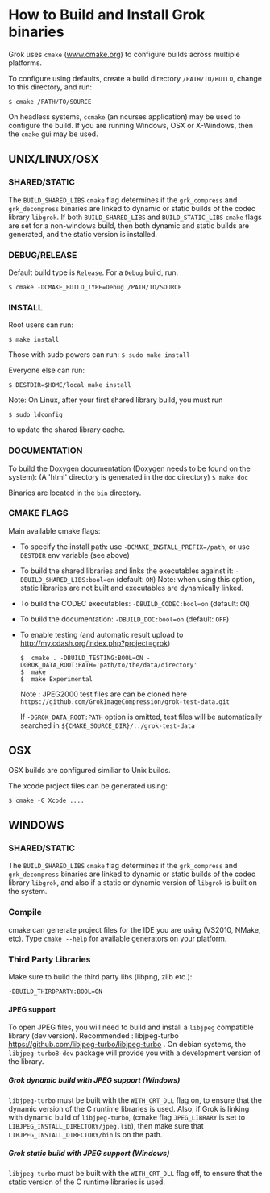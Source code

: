 # How to Build and Install Grok binaries


Grok uses `cmake` (www.cmake.org) to configure builds across multiple platforms.

To configure using defaults, create a build directory `/PATH/TO/BUILD`,
change to this directory, and run:

`$ cmake /PATH/TO/SOURCE`

On headless systems, `ccmake` (an ncurses application) may be used to configure the build.
If you are running Windows, OSX or X-Windows, then the `cmake` gui may be used.


## UNIX/LINUX/OSX

### SHARED/STATIC

The `BUILD_SHARED_LIBS` `cmake` flag determines if the `grk_compress` and `grk_decompress` binaries are
linked to dynamic or static builds of the codec library `libgrok`. If both `BUILD_SHARED_LIBS`
and `BUILD_STATIC_LIBS` `cmake` flags are set for a non-windows build, then both dynamic and static builds are generated,
and the static version is installed.


### DEBUG/RELEASE

Default build type is `Release`. For a `Debug` build, run:

`$ cmake -DCMAKE_BUILD_TYPE=Debug /PATH/TO/SOURCE`

### INSTALL

Root users can run:

`$ make install`

Those with sudo powers can run:
`$ sudo make install`

Everyone else can run:

`$ DESTDIR=$HOME/local make install`

Note: On Linux, after your first shared library build, you must run

`$ sudo ldconfig`

to update the shared library cache.

### DOCUMENTATION

To build the Doxygen documentation (Doxygen needs to be found on the system):
(A 'html' directory is generated in the `doc` directory)
`$ make doc`

Binaries are located in the `bin` directory.

### CMAKE FLAGS

Main available cmake flags:
* To specify the install path: use `-DCMAKE_INSTALL_PREFIX=/path`, or use `DESTDIR` env variable (see above)
* To build the shared libraries and links the executables against it: `-DBUILD_SHARED_LIBS:bool=on` (default: `ON`)
  Note: when using this option, static libraries are not built and executables are dynamically linked.
* To build the CODEC executables: `-DBUILD_CODEC:bool=on` (default: `ON`)
* To build the documentation: `-DBUILD_DOC:bool=on` (default: `OFF`)
* To enable testing (and automatic result upload to http://my.cdash.org/index.php?project=grok)

      $  cmake . -DBUILD_TESTING:BOOL=ON -DGROK_DATA_ROOT:PATH='path/to/the/data/directory'
      $  make
      $  make Experimental
  Note : JPEG2000 test files are can be cloned here `https://github.com/GrokImageCompression/grok-test-data.git`
  
  If `-DGROK_DATA_ROOT:PATH` option is omitted, test files will be automatically searched in `${CMAKE_SOURCE_DIR}/../grok-test-data`


## OSX

OSX builds are configured similiar to Unix builds.

The xcode project files can be generated using:

`$ cmake -G Xcode ....`



## WINDOWS


### SHARED/STATIC

The `BUILD_SHARED_LIBS` `cmake` flag determines if the `grk_compress` and `grk_decompress` binaries are
linked to dynamic or static builds of the codec library `libgrok`, and also if a static or dynamic version
of `libgrok` is built on the system.


### Compile

cmake can generate project files for the IDE you are using (VS2010, NMake, etc).
Type `cmake --help` for available generators on your platform.

### Third Party Libraries

Make sure to build the third party libs (libpng, zlib etc.):

  `-DBUILD_THIRDPARTY:BOOL=ON`
  
 #### JPEG support
  
To open JPEG files, you will need to build and install a `libjpeg` compatible library (dev version). Recommended : libjpeg-turbo
https://github.com/libjpeg-turbo/libjpeg-turbo . On debian systems, the `libjpeg-turbo8-dev` package will provide you with
a development version of the library.

##### Grok dynamic build with JPEG support (Windows)

`libjpeg-turbo` must be built with the `WITH_CRT_DLL` flag on, to ensure that the dynamic version of the C runtime libraries is used. Also, if Grok is linking with dynamic build of `libjpeg-turbo`, (cmake flag `JPEG_LIBRARY` is set to `LIBJPEG_INSTALL_DIRECTORY/jpeg.lib`), then make sure that  `LIBJPEG_INSTALL_DIRECTORY/bin` is on the path.

##### Grok static build with JPEG support (Windows)

`libjpeg-turbo` must be built with the `WITH_CRT_DLL` flag off, to ensure that the static version of the C runtime libraries is used.



